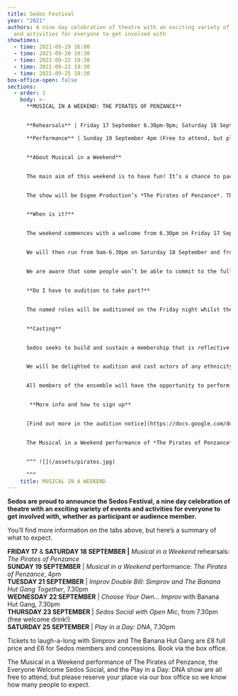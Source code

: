 ```yaml
---
title: Sedos Festival
year: "2021"
authors: A nine day celebration of theatre with an exciting variety of events
  and activities for everyone to get involved with
showtimes:
  - time: 2021-09-19 16:00
  - time: 2021-09-20 19:30
  - time: 2021-09-22 19:30
  - time: 2021-09-23 19:30
  - time: 2021-09-25 19:30
box-office-open: false
sections:
  - order: 1
    body: >-
      **MUSICAL IN A WEEKEND: THE PIRATES OF PENZANCE** 


      **Rehearsals** | Friday 17 September 6.30pm-9pm; Saturday 18 September 9am-6.30pm; Sunday 19 September 9am-3pm

      **Performance** | Sunday 19 September 4pm (Free to attend, but please reserve your place via our box office) 


      **About Musical in a Weekend**


      The main aim of this weekend is to have fun! It’s a chance to pack all the highs of doing a show into a 48-hour period and to give an opportunity to perform to people who might not usually be able to commit to a rehearsal period due to other commitments. After a couple of days of rehearsal, there will be a relaxed performance, in the style of a rehearsed reading.


      The show will be Esgee Production’s *The Pirates of Penzance*. This updated version of a Gilbert and Sullivan classic puts a modern twist on a much-loved classic - it even includes a megamix!


      **When is it?**


      The weekend commences with a welcome from 6.30pm on Friday 17 September before rehearsal (and auditions for named roles) at 7pm until 9.30pm (approx). 


      We will then run from 9am-6.30pm on Saturday 18 September and from 9am-3pm on Sunday 19 September (prompt start at 9am both days, with the building open for arriving from 8.30am). The performance will be at 4pm on Sunday 19 September.


      We are aware that some people won’t be able to commit to the full weekend, so we will be expanding the ensemble with an “On The Day Choir”.


      **Do I have to audition to take part?**


      The named roles will be auditioned on the Friday night whilst the ensemble rehearsal will be taking place – [more info in the audition notice](https://docs.google.com/document/d/1GW2j1YMh7Je020u5-C2mPTpjO33t_12LFcErs0ZVQ3o/edit?usp=sharing). Participation in the ensemble and “On The Day Choir” is open to everyone with no auditions. 


      **Casting**


      Sedos seeks to build and sustain a membership that is reflective of the diverse communities within London. We actively encourage all performers of all ethnicity and genders to participate and audition for the roles which best suit their skills.  


      We will be delighted to audition and cast actors of any ethnicity, gender and age for all roles in this production. For example, Ruth could portrayed by a man as a panto dame; Frederic and the Pirate King by women; the Major General’s daughters by men. We welcome non-binary portrayals.  


      All members of the ensemble will have the opportunity to perform in daughters / pirates / police songs regardless of gender, whether it be singing or other performance opportunities.


       **More info and how to sign up**


      [Find out more in the audition notice](https://docs.google.com/document/d/1GW2j1YMh7Je020u5-C2mPTpjO33t_12LFcErs0ZVQ3o/edit?usp=sharing), including how to sign up to take part.


      The Musical in a Weekend performance of *The Pirates of Penzance* is free to attend, but please reserve your place via our box office so we know how many people to expect.


      ^^^ ![](/assets/pirates.jpg)

      ^^^
    title: MUSICAL IN A WEEKEND
---
```

**Sedos are proud to announce the Sedos Festival, a nine day celebration of theatre with an exciting variety of events and activities for everyone to get involved with, whether as participant or audience member.** 

You’ll find more information on the tabs above, but here’s a summary of what to expect.

**FRIDAY 17** & **SATURDAY 18 SEPTEMBER |** *Musical in a Weekend* rehearsals: *The Pirates of Penzance* \
**SUNDAY 19 SEPTEMBER** | *Musical in a Weekend* performance: *The Pirates of Penzance*, 4pm\
**TUESDAY 21 SEPTEMBER** | *Improv Double Bill: Simprov and The Banana Hut Gang Together*, 7.30pm\
**WEDNESDAY 22 SEPTEMBER** | *Choose Your Own... Improv* with Banana Hut Gang, 7.30pm\
**THURSDAY 23 SEPTEMBER** | *Sedos Social with Open Mic*, from 7.30pm (free welcome drink!)\
**SATURDAY 25 SEPTEMBER** | *Play in a Day: DNA*, 7.30pm

Tickets to laugh-a-long with Simprov and The Banana Hut Gang are £8 full price and £6 for Sedos members and concessions. Book via the box office. 

The Musical in a Weekend performance of The Pirates of Penzance, the Everyone Welcome Sedos Social, and the Play in a Day: DNA show are all free to attend, but please reserve your place via our box office so we know how many people to expect.